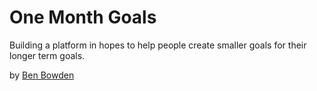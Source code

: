 # One Month Goals

Building a platform in hopes to help people create smaller goals for their longer term goals.

by [Ben Bowden](http://benbowden.co)
